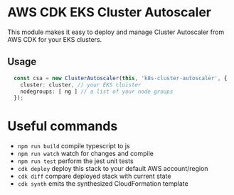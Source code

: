 # AWS CDK EKS Cluster Autoscaler
This module makes it easy to deploy and manage Cluster Autoscaler from AWS CDK for your EKS clusters.

## Usage

```typescript
  const csa = new ClusterAutoscaler(this, 'k8s-cluster-autoscaler', {
    cluster: cluster, // your EKS cluister
    nodegroups: [ ng ] // a list of your node groups
  });
```

# Useful commands

 * `npm run build`   compile typescript to js
 * `npm run watch`   watch for changes and compile
 * `npm run test`    perform the jest unit tests
 * `cdk deploy`      deploy this stack to your default AWS account/region
 * `cdk diff`        compare deployed stack with current state
 * `cdk synth`       emits the synthesized CloudFormation template

